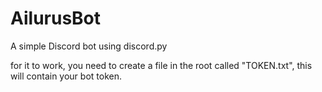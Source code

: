 # AilurusBot
A simple Discord bot using discord.py

for it to work, you need to create a file in the root called "TOKEN.txt", this will contain your bot token.
